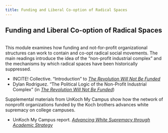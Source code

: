 ```yaml
---
title: Funding and Liberal Co-option of Radical Spaces
---
```


## Funding and Liberal Co-option of Radical Spaces
<br>
This module examines how funding and not-for-profit organizational structures can work to contain and co-opt radical social movements. The main readings introduce the idea of the “non-profit industrial complex” and the mechanisms by which radical spaces have been historically suppressed. 



*   INCITE! Collective. “Introduction” to _[The Revolution Will Not Be Funded](https://collectiveliberation.org/wp-content/uploads/2013/01/Smith_Intro_Revolution_Will_Not_Be_Funded.pdf)_
*   Dylan Rodriguez. “The Political Logic of the Non-Profit Industrial Complex” (in _[The Revolution Will Not Be Funded](https://newriverabortionfund.org/wp-content/uploads/2020/07/the-revolution-will-not-be-funded-beyond-the-nonprofit-industrial-complex.pdf)_)

Supplemental materials from UnKoch My Campus show how the network of nonprofit organizations funded by the Koch brothers advances white supremacy on college campuses.



*   UnKoch My Campus report. *[Advancing White Supremacy through Academic Strategy](http://www.unkochmycampus.org/los-preface)*



